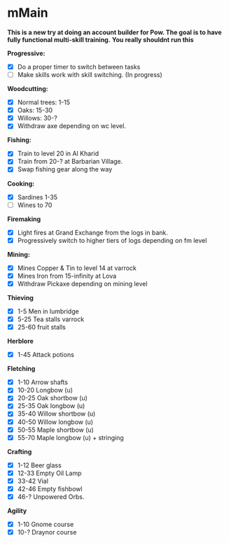# mMain
**This is a new try at doing an account builder for Pow. The goal is to have fully functional multi-skill training.**
**You really shouldnt run this**

**Progressive:**
- [X] Do a proper timer to switch between tasks
- [ ] Make skills work with skill switching. (In progress)

**Woodcutting:**
- [X] Normal trees: 1-15
- [X] Oaks: 15-30
- [X] Willows: 30-?
- [X] Withdraw axe depending on wc level.

**Fishing:**
- [X] Train to level 20 in Al Kharid
- [X] Train from 20-? at Barbarian Village.
- [X] Swap fishing gear along the way

**Cooking:**
- [X] Sardines 1-35
- [ ] Wines to 70

**Firemaking**
- [X] Light fires at Grand Exchange from the logs in bank.
- [X] Progressively switch to higher tiers of logs depending on fm level

**Mining:**
- [X] Mines Copper & Tin to level 14 at varrock
- [X] Mines Iron from 15-infinity at Lova
- [X] Withdraw Pickaxe depending on mining level
  
**Thieving**
- [X] 1-5 Men in lumbridge
- [X] 5-25 Tea stalls varrock
- [X] 25-60 fruit stalls

**Herblore**
- [X] 1-45 Attack potions

**Fletching**
- [X] 1-10 Arrow shafts
- [X] 10-20 Longbow (u)
- [X] 20-25 Oak shortbow (u)
- [X] 25-35 Oak longbow (u)
- [X] 35-40 Willow shortbow (u)
- [X] 40-50 Willow longbow (u)
- [X] 50-55 Maple shortbow (u)
- [X] 55-70 Maple longbow (u) + stringing

**Crafting**
- [X] 1-12 Beer glass
- [X] 12-33 Empty Oil Lamp
- [X] 33-42 Vial
- [X] 42-46 Empty fishbowl
- [X] 46-? Unpowered Orbs.

**Agility**
- [X] 1-10 Gnome course
- [X] 10-? Draynor course